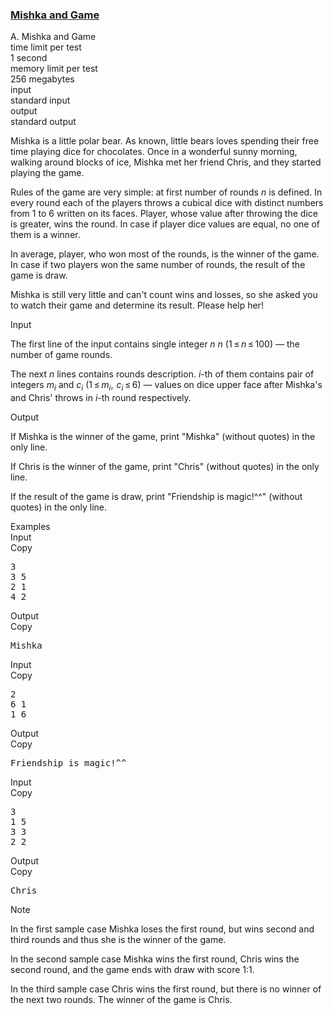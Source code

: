 <h3><a href="https://codeforces.com/contest/703/problem/A" target="_blank" rel="noopener noreferrer">Mishka and Game</a></h3>

<div class="header"><div class="title">A. Mishka and Game</div><div class="time-limit"><div class="property-title">time limit per test</div>1 second</div><div class="memory-limit"><div class="property-title">memory limit per test</div>256 megabytes</div><div class="input-file input-standard"><div class="property-title">input</div>standard input</div><div class="output-file output-standard"><div class="property-title">output</div>standard output</div></div><div><p>Mishka is a little polar bear. As known, little bears loves spending their free time playing dice for chocolates. Once in a wonderful sunny morning, walking around blocks of ice, Mishka met her friend Chris, and they started playing the game.</p><p>Rules of the game are very simple: at first number of rounds <span class="tex-span"><i>n</i></span> is defined. In every round each of the players throws a cubical dice with distinct numbers from <span class="tex-span">1</span> to <span class="tex-span">6</span> written on its faces. Player, whose value after throwing the dice is greater, wins the round. In case if player dice values are equal, no one of them is a winner.</p><p>In average, player, who won most of the rounds, is the winner of the game. In case if two players won the same number of rounds, the result of the game is draw.</p><p>Mishka is still very little and can't count wins and losses, so she asked you to watch their game and determine its result. Please help her!</p></div><div class="input-specification"><div class="section-title">Input</div><p>The first line of the input contains single integer <span class="tex-span"><i>n</i></span> <span class="tex-span"><i>n</i></span> (<span class="tex-span">1 ≤ <i>n</i> ≤ 100</span>) — the number of game rounds.</p><p>The next <span class="tex-span"><i>n</i></span> lines contains rounds description. <span class="tex-span"><i>i</i></span>-th of them contains pair of integers <span class="tex-span"><i>m</i><sub class="lower-index"><i>i</i></sub></span> and <span class="tex-span"><i>c</i><sub class="lower-index"><i>i</i></sub></span> (<span class="tex-span">1 ≤ <i>m</i><sub class="lower-index"><i>i</i></sub>,  <i>c</i><sub class="lower-index"><i>i</i></sub> ≤ 6</span>) — values on dice upper face after Mishka's and Chris' throws in <span class="tex-span"><i>i</i></span>-th round respectively.</p></div><div class="output-specification"><div class="section-title">Output</div><p>If Mishka is the winner of the game, print <span class="tex-font-style-tt">"Mishka"</span> (without quotes) in the only line.</p><p>If Chris is the winner of the game, print <span class="tex-font-style-tt">"Chris"</span> (without quotes) in the only line.</p><p>If the result of the game is draw, print <span class="tex-font-style-tt">"Friendship is magic!^^"</span> (without quotes) in the only line.</p></div><div class="sample-tests"><div class="section-title">Examples</div><div class="sample-test"><div class="input"><div class="title">Input<div title="Copy" data-clipboard-target="#id007898584202433566" id="id00010952178566343562" class="input-output-copier">Copy</div></div><pre id="id007898584202433566">3<br>3 5<br>2 1<br>4 2<br></pre></div><div class="output"><div class="title">Output<div title="Copy" data-clipboard-target="#id006705476508078403" id="id006526906557595091" class="input-output-copier">Copy</div></div><pre id="id006705476508078403">Mishka</pre></div><div class="input"><div class="title">Input<div title="Copy" data-clipboard-target="#id007710667596458708" id="id00927744455611031" class="input-output-copier">Copy</div></div><pre id="id007710667596458708">2<br>6 1<br>1 6<br></pre></div><div class="output"><div class="title">Output<div title="Copy" data-clipboard-target="#id0018609071116902087" id="id0028280872584817807" class="input-output-copier">Copy</div></div><pre id="id0018609071116902087">Friendship is magic!^^</pre></div><div class="input"><div class="title">Input<div title="Copy" data-clipboard-target="#id008180311576867149" id="id0008825189602018091" class="input-output-copier">Copy</div></div><pre id="id008180311576867149">3<br>1 5<br>3 3<br>2 2<br></pre></div><div class="output"><div class="title">Output<div title="Copy" data-clipboard-target="#id008497439764712574" id="id00840198408827111" class="input-output-copier">Copy</div></div><pre id="id008497439764712574">Chris</pre></div></div></div><div class="note"><div class="section-title">Note</div><p>In the first sample case Mishka loses the first round, but wins second and third rounds and thus she is the winner of the game.</p><p>In the second sample case Mishka wins the first round, Chris wins the second round, and the game ends with draw with score 1:1.</p><p>In the third sample case Chris wins the first round, but there is no winner of the next two rounds. The winner of the game is Chris.</p></div>